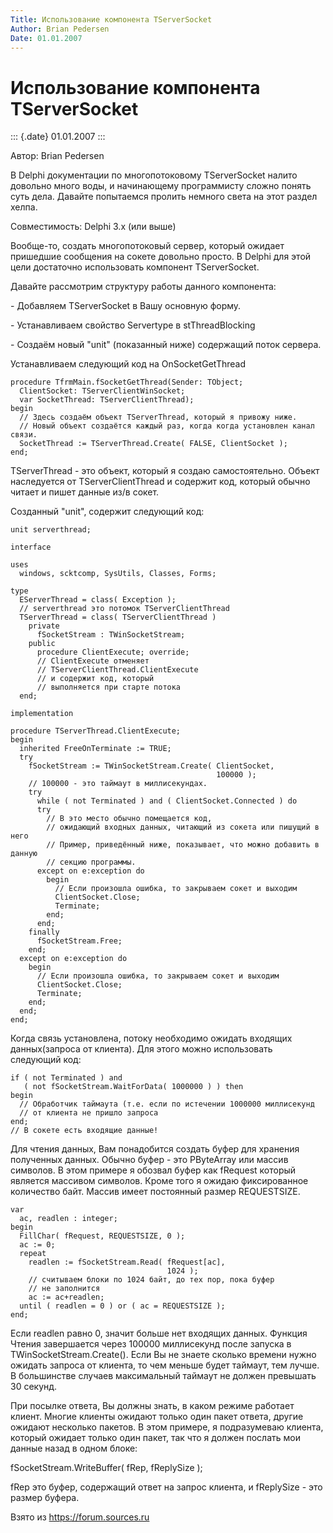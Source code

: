 ```yaml
---
Title: Использование компонента TServerSocket
Author: Brian Pedersen
Date: 01.01.2007
---
```



Использование компонента TServerSocket
======================================

::: {.date}
01.01.2007
:::

Автор: Brian Pedersen

В Delphi документации по многопотоковому TServerSocket налито довольно
много воды, и начинающему программисту сложно понять суть дела. Давайте
попытаемся пролить немного света на этот раздел хелпа.

Совместимость: Delphi 3.x (или выше)

Вообще-то, создать многопотоковый сервер, который ожидает пришедшие
сообщения на сокете довольно просто. В Delphi для этой цели достаточно
использовать компонент TServerSocket.

Давайте рассмотрим структуру работы данного компонента:

\- Добавляем TServerSocket в Вашу основную форму.

\- Устанавливаем свойство Servertype в stThreadBlocking

\- Создаём новый \"unit\" (показанный ниже) содержащий поток сервера.

Устанавливаем следующий код на OnSocketGetThread

    procedure TfrmMain.fSocketGetThread(Sender: TObject; 
      ClientSocket: TServerClientWinSocket; 
      var SocketThread: TServerClientThread); 
    begin 
      // Здесь создаём объект TServerThread, который я привожу ниже. 
      // Новый объект создаётся каждый раз, когда когда установлен канал связи.  
      SocketThread := TServerThread.Create( FALSE, ClientSocket ); 
    end;

TServerThread - это объект, который я создаю самостоятельно. Объект
наследуется от TServerClientThread и содержит код, который обычно читает
и пишет данные из/в сокет.

Созданный \"unit\", содержит следующий код:

    unit serverthread; 
     
    interface 
     
    uses 
      windows, scktcomp, SysUtils, Classes, Forms; 
     
    type 
      EServerThread = class( Exception ); 
      // serverthread это потомок TServerClientThread 
      TServerThread = class( TServerClientThread ) 
        private 
          fSocketStream : TWinSocketStream; 
        public 
          procedure ClientExecute; override; 
          // ClientExecute отменяет 
          // TServerClientThread.ClientExecute 
          // и содержит код, который 
          // выполняется при старте потока 
      end; 
     
    implementation 
     
    procedure TServerThread.ClientExecute; 
    begin 
      inherited FreeOnTerminate := TRUE; 
      try 
        fSocketStream := TWinSocketStream.Create( ClientSocket, 
                                                  100000 ); 
        // 100000 - это таймаут в миллисекундах. 
        try 
          while ( not Terminated ) and ( ClientSocket.Connected ) do 
          try 
            // В это место обычно помещается код, 
            // ожидающий входных данных, читающий из сокета или пишущий в него 
            // Пример, приведённый ниже, показывает, что можно добавить в данную 
            // секцию программы. 
          except on e:exception do 
            begin 
              // Если произошла ошибка, то закрываем сокет и выходим 
              ClientSocket.Close; 
              Terminate; 
            end; 
          end; 
        finally 
          fSocketStream.Free; 
        end; 
      except on e:exception do 
        begin 
          // Если произошла ошибка, то закрываем сокет и выходим 
          ClientSocket.Close; 
          Terminate; 
        end; 
      end; 
    end; 

Когда связь установлена, потоку необходимо ожидать входящих
данных(запроса от клиента). Для этого можно использовать следующий код:

    if ( not Terminated ) and 
       ( not fSocketStream.WaitForData( 1000000 ) ) then 
    begin 
      // Обработчик таймаута (т.е. если по истечении 1000000 миллисекунд
      // от клиента не пришло запроса
    end; 
    // В сокете есть входящие данные! 

Для чтения данных, Вам понадобится создать буфер для хранения полученных
данных. Обычно буфер - это PByteArray или массив символов. В этом
примере я обозвал буфер как fRequest который является массивом символов.
Кроме того я ожидаю фиксированное количество байт. Массив имеет
постоянный размер REQUESTSIZE.

    var 
      ac, readlen : integer; 
    begin 
      FillChar( fRequest, REQUESTSIZE, 0 ); 
      ac := 0; 
      repeat 
        readlen := fSocketStream.Read( fRequest[ac], 
                                       1024 ); 
        // считываем блоки по 1024 байт, до тех пор, пока буфер 
        // не заполнится 
        ac := ac+readlen; 
      until ( readlen = 0 ) or ( ac = REQUESTSIZE ); 
    end; 

Если readlen равно 0, значит больше нет входящих данных. Функция Чтения
завершается через 100000 миллисекунд после запуска в
TWinSocketStream.Create(). Если Вы не знаете сколько времени нужно
ожидать запроса от клиента, то чем меньше будет таймаут, тем лучше. В
большинстве случаев максимальный таймаут не должен превышать 30 секунд.

При посылке ответа, Вы должны знать, в каком режиме работает клиент.
Многие клиенты ожидают только один пакет ответа, другие ожидают
несколько пакетов. В этом примере, я подразумеваю клиента, который
ожидает только один пакет, так что я должен послать мои данные назад в
одном блоке:

fSocketStream.WriteBuffer( fRep, fReplySize );

fRep это буфер, содержащий ответ на запрос клиента, и fReplySize - это
размер буфера.

Взято из <https://forum.sources.ru>
